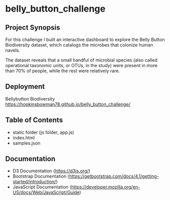 # belly_button_challenge

## Project Synopsis

For this challenge I built an interactive dashboard to explore the Belly Button Biodiversity dataset, which catalogs the microbes that colonize human navels.

The dataset reveals that a small handful of microbial species (also called operational taxonomic units, or OTUs, in the study) were present in more than 70% of people, while the rest were relatively rare.

## Deployment

Bellybutton Biodiversity https://hopkinsbowman78.github.io/belly_button_challenge/

## Table of Contents
+ static folder (js folder, app.js)
+ index.html
+ samples.json

## Documentation  
+ D3 Documentation (https://d3js.org/)
+ Bootstrap Documentation (https://getbootstrap.com/docs/4.1/getting-started/introduction/)
+ JavaScript Documentation (https://developer.mozilla.org/en-US/docs/Web/JavaScript/Guide)

